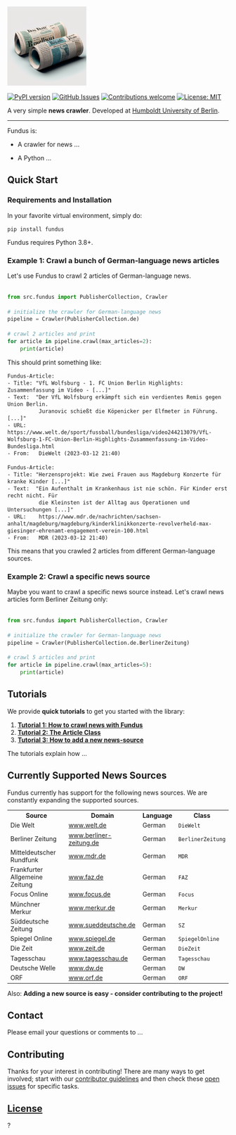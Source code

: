 <img alt="alt text" src="resources/fundus_logo.png" width="180"/>

[![PyPI version](https://badge.fury.io/py/fundus.svg)](https://badge.fury.io/py/fundus)
[![GitHub Issues](https://img.shields.io/github/issues/flairNLP/fundus.svg)](https://github.com/flairNLP/fundus/issues)
[![Contributions welcome](https://img.shields.io/badge/contributions-welcome-brightgreen.svg)](docs/how_to_contribute.md)
[![License: MIT](https://img.shields.io/badge/License-MIT-brightgreen.svg)](https://opensource.org/licenses/MIT)

A very simple **news crawler**.
Developed at [Humboldt University of Berlin](https://www.informatik.hu-berlin.de/en/forschung-en/gebiete/ml-en/).

---

Fundus is:

* A crawler for news ...

* A Python ...

## Quick Start

### Requirements and Installation

In your favorite virtual environment, simply do:

```
pip install fundus
```

Fundus requires Python 3.8+.

### Example 1: Crawl a bunch of German-language news articles

Let's use Fundus to crawl 2 articles of German-language news.

```python

from src.fundus import PublisherCollection, Crawler

# initialize the crawler for German-language news
pipeline = Crawler(PublisherCollection.de)

# crawl 2 articles and print
for article in pipeline.crawl(max_articles=2):
    print(article)
```

This should print something like:

```console
Fundus-Article:
- Title: "VfL Wolfsburg - 1. FC Union Berlin Highlights: Zusammenfassung im Video - [...]"
- Text:  "Der VfL Wolfsburg erkämpft sich ein verdientes Remis gegen Union Berlin.
          Juranovic schießt die Köpenicker per Elfmeter in Führung. [...]"
- URL:    https://www.welt.de/sport/fussball/bundesliga/video244213079/VfL-Wolfsburg-1-FC-Union-Berlin-Highlights-Zusammenfassung-im-Video-Bundesliga.html
- From:   DieWelt (2023-03-12 21:40)

Fundus-Article:
- Title: "Herzensprojekt: Wie zwei Frauen aus Magdeburg Konzerte für kranke Kinder [...]"
- Text:  "Ein Aufenthalt im Krankenhaus ist nie schön. Für Kinder erst recht nicht. Für
          die Kleinsten ist der Alltag aus Operationen und Untersuchungen [...]"
- URL:    https://www.mdr.de/nachrichten/sachsen-anhalt/magdeburg/magdeburg/kinderklinikkonzerte-revolverheld-max-giesinger-ehrenamt-engagement-verein-100.html
- From:   MDR (2023-03-12 21:40)
```

This means that you crawled 2 articles from different German-language sources.

### Example 2: Crawl a specific news source

Maybe you want to crawl a specific news source instead. Let's crawl news articles form Berliner Zeitung only:

```python

from src.fundus import PublisherCollection, Crawler

# initialize the crawler for German-language news
pipeline = Crawler(PublisherCollection.de.BerlinerZeitung)

# crawl 5 articles and print
for article in pipeline.crawl(max_articles=5):
    print(article)
```

## Tutorials

We provide **quick tutorials** to get you started with the library:

1. [**Tutorial 1: How to crawl news with Fundus**](docs/...)
2. [**Tutorial 2: The Article Class**](docs/...)
3. [**Tutorial 3: How to add a new news-source**](docs/how_to_contribute.md)

The tutorials explain how ...

## Currently Supported News Sources

Fundus currently has support for the following news sources. We are constantly expanding the supported sources.

<table>
    <tr>
        <th>Source</th>
        <th>Domain</th>
        <th>Language</th>
        <th>Class</th>
    </tr>
    <tr>
        <td>Die Welt</td>
        <td>
            <a href="https://www.welt.de">
                <span>www.welt.de</span>
            </a>
        </td>
        <td>German</td>
        <td><code>DieWelt</code></td>
    </tr>
    <tr>
        <td>Berliner Zeitung</td>
        <td>
            <a href="https://www.berliner-zeitung.de">
                <span>www.berliner-zeitung.de</span>
            </a>
        </td>
        <td>German</td>
        <td><code>BerlinerZeitung</code></td>
    </tr>
    <tr>
        <td>Mitteldeutscher Rundfunk</td>
        <td>
            <a href="https://www.mdr.de">
                <span>www.mdr.de</span>
            </a>
        </td>
        <td>German</td>
        <td><code>MDR</code></td>
    </tr>
    <tr>
        <td>Frankfurter Allgemeine Zeitung</td>
        <td>
            <a href="https://www.faz.de">
                <span>www.faz.de</span>
            </a>
        </td>
        <td>German</td>
        <td><code>FAZ</code></td>
    </tr>
    <tr>
        <td>Focus Online</td>
        <td>
            <a href="https://www.focus.de">
                <span>www.focus.de</span>
            </a>
        </td>
        <td>German</td>
        <td><code>Focus</code></td>
    </tr>
    <tr>
        <td>Münchner Merkur</td>
        <td>
            <a href="https://www.merkur.de">
                <span>www.merkur.de</span>
            </a>
        </td>
        <td>German</td>
        <td><code>Merkur</code></td>
    </tr>
    <tr>
        <td>Süddeutsche Zeitung</td>
        <td>
            <a href="https://www.sueddeutsche.de/">
                <span>www.sueddeutsche.de</span>
            </a>
        </td>
        <td>German</td>
        <td><code>SZ</code></td>
    </tr>
    <tr>
        <td>Spiegel Online</td>
        <td>
            <a href="https://www.spiegel.de">
                <span>www.spiegel.de</span>
            </a>
        </td>
        <td>German</td>
        <td><code>SpiegelOnline</code></td>
    </tr>
    <tr>
        <td>Die Zeit</td>
        <td>
            <a href="https://www.zeit.de">
                <span>www.zeit.de</span>
            </a>
        </td>
        <td>German</td>
        <td><code>DieZeit</code></td>
    </tr>
    <tr>
        <td>Tagesschau</td>
        <td>
            <a href="https://www.tagesschau.de">
                <span>www.tagesschau.de</span>
            </a>
        </td>
        <td>German</td>
        <td><code>Tagesschau</code></td>
    </tr>
    <tr>
        <td>Deutsche Welle</td>
        <td>
            <a href="https://www.dw.de">
                <span>www.dw.de</span>
            </a>
        </td>
        <td>German</td>
        <td><code>DW</code></td>
    </tr>
    <tr>
        <td>ORF</td>
        <td>
            <a href="https://www.orf.de">
                <span>www.orf.de</span>
            </a>
        </td>
        <td>German</td>
        <td><code>ORF</code></td>
    </tr>
</table>

Also: **Adding a new source is easy - consider contributing to the project!**

## Contact

Please email your questions or comments to ...

## Contributing

Thanks for your interest in contributing! There are many ways to get involved;
start with our [contributor guidelines](docs/how_to_contribute.md) and then
check these [open issues](https://github.com/flairNLP/fundus/issues) for specific tasks.

## [License](/LICENSE)

?